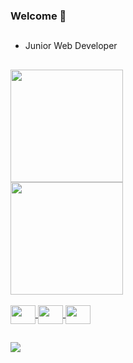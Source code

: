 ### Welcome 👋

##

- Junior Web Developer

##

<div>
  <a href="https://github.com/MatSilva5">
  <img align="center" height="180em" src="https://github-readme-stats.vercel.app/api?username=MatSilva5&show_icons=true&theme=tokyonight&include_all_commits=true&count_private=true"/>
</div>

  <div>
    <a href="https://github.com/MatSilva5">
      <img align="center" height="180em" src="https://github-readme-stats.vercel.app/api/top-langs/?username=MatSilva5&layout=compact&theme=tokyonight"/>
  </div>
<div style="display: inline_block"><br>
  <img align="center" height="30" width="40" src='https://cdn.jsdelivr.net/gh/devicons/devicon/icons/angularjs/angularjs-original.svg'>
  <img align="center" height="30" width="40" src='https://cdn.jsdelivr.net/gh/devicons/devicon/icons/typescript/typescript-original.svg'>
  <img align="center" height="30" width="40" src='https://cdn.jsdelivr.net/gh/devicons/devicon/icons/csharp/csharp-original.svg'>
</div>
  
  ##
  
  <div>
    <a href="https://www.linkedin.com/in/matheus-azevedo-silva-49b137214/" target="_blank"><img src="https://img.shields.io/badge/LinkedIn-0077B5?style=for-the-badge&logo=linkedin&logoColor=white"></a>
  </div>
